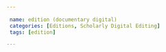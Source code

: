 ```yaml
---
 
 name: edition (documentary digital)
 categories: [Editions, Scholarly Digital Editing]
 tags: [edition]

---
```


